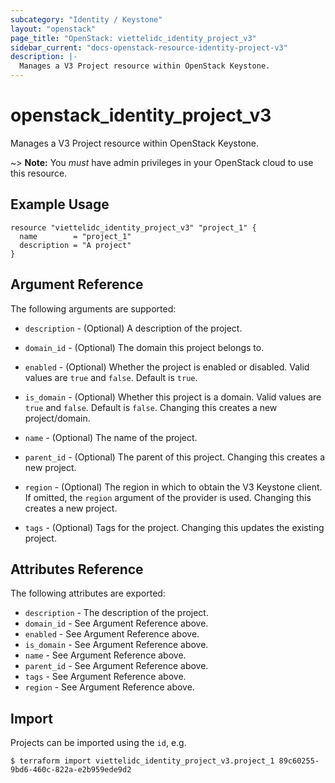 ```yaml
---
subcategory: "Identity / Keystone"
layout: "openstack"
page_title: "OpenStack: viettelidc_identity_project_v3"
sidebar_current: "docs-openstack-resource-identity-project-v3"
description: |-
  Manages a V3 Project resource within OpenStack Keystone.
---
```


# openstack\_identity\_project\_v3

Manages a V3 Project resource within OpenStack Keystone.

~> **Note:** You _must_ have admin privileges in your OpenStack cloud to use
this resource.

## Example Usage

```hcl
resource "viettelidc_identity_project_v3" "project_1" {
  name        = "project_1"
  description = "A project"
}
```

## Argument Reference

The following arguments are supported:

* `description` - (Optional) A description of the project.

* `domain_id` - (Optional) The domain this project belongs to.

* `enabled` - (Optional) Whether the project is enabled or disabled. Valid
  values are `true` and `false`. Default is `true`.

* `is_domain` - (Optional) Whether this project is a domain. Valid values
  are `true` and `false`. Default is `false`. Changing this creates a new
  project/domain.

* `name` - (Optional) The name of the project.

* `parent_id` - (Optional) The parent of this project. Changing this creates
  a new project.

* `region` - (Optional) The region in which to obtain the V3 Keystone client.
    If omitted, the `region` argument of the provider is used. Changing this
    creates a new project.

* `tags` - (Optional) Tags for the project. Changing this updates the existing
    project.

## Attributes Reference

The following attributes are exported:

* `description` - The description of the project.
* `domain_id` - See Argument Reference above.
* `enabled` - See Argument Reference above.
* `is_domain` - See Argument Reference above.
* `name` - See Argument Reference above.
* `parent_id` - See Argument Reference above.
* `tags` - See Argument Reference above.
* `region` - See Argument Reference above.

## Import

Projects can be imported using the `id`, e.g.

```
$ terraform import viettelidc_identity_project_v3.project_1 89c60255-9bd6-460c-822a-e2b959ede9d2
```
